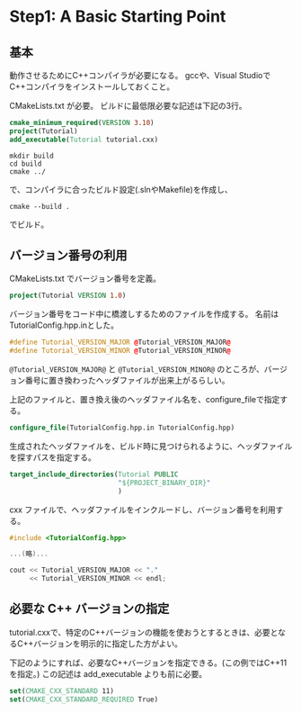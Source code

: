 # Step1: A Basic Starting Point

## 基本

動作させるためにC++コンパイラが必要になる。
gccや、Visual StudioでC++コンパイラをインストールしておくこと。

CMakeLists.txt が必要。
ビルドに最低限必要な記述は下記の3行。

```cmake
cmake_minimum_required(VERSION 3.10)
project(Tutorial)
add_executable(Tutorial tutorial.cxx)
```

```
mkdir build
cd build
cmake ../
```

で、コンパイラに合ったビルド設定(.slnやMakefile)を作成し、

```
cmake --build .
```

でビルド。

## バージョン番号の利用

CMakeLists.txt でバージョン番号を定義。

```cmake
project(Tutorial VERSION 1.0)
```

バージョン番号をコード中に橋渡しするためのファイルを作成する。
名前はTutorialConfig.hpp.inとした。

```cpp
#define Tutorial_VERSION_MAJOR @Tutorial_VERSION_MAJOR@
#define Tutorial_VERSION_MINOR @Tutorial_VERSION_MINOR@
```

`@Tutorial_VERSION_MAJOR@` と `@Tutorial_VERSION_MINOR@` のところが、バージョン番号に置き換わったヘッダファイルが出来上がるらしい。

上記のファイルと、置き換え後のヘッダファイル名を、configure_fileで指定する。

```cmake
configure_file(TutorialConfig.hpp.in TutorialConfig.hpp)
```

生成されたヘッダファイルを、ビルド時に見つけられるように、ヘッダファイルを探すパスを指定する。

```cmake
target_include_directories(Tutorial PUBLIC
                           "${PROJECT_BINARY_DIR}"
                           )
```

cxx ファイルで、ヘッダファイルをインクルードし、バージョン番号を利用する。

```cpp
#include <TutorialConfig.hpp>

...(略)...

cout << Tutorial_VERSION_MAJOR << "."
     << Tutorial_VERSION_MINOR << endl;
```

## 必要な C++ バージョンの指定

tutorial.cxxで、特定のC++バージョンの機能を使おうとするときは、必要となるC++バージョンを明示的に指定した方がよい。

下記のようにすれば、必要なC++バージョンを指定できる。(この例ではC++11を指定。)
この記述は add_executable よりも前に必要。

```cmake
set(CMAKE_CXX_STANDARD 11)
set(CMAKE_CXX_STANDARD_REQUIRED True)
```
